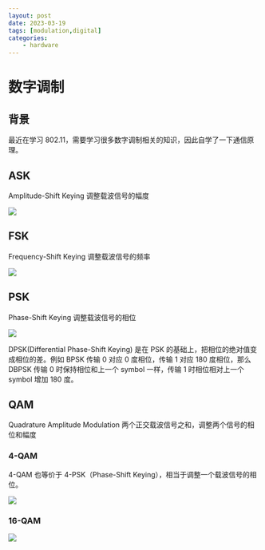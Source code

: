 ```yaml
---
layout: post
date: 2023-03-19
tags: [modulation,digital]
categories:
    - hardware
---
```


# 数字调制

## 背景

最近在学习 802.11，需要学习很多数字调制相关的知识，因此自学了一下通信原理。

<!-- more -->

## ASK

Amplitude-Shift Keying 调整载波信号的幅度

![](/images/ask.png)

## FSK

Frequency-Shift Keying 调整载波信号的频率

![](/images/bfsk.png)

## PSK

Phase-Shift Keying 调整载波信号的相位

![](/images/bpsk.png)

DPSK(Differential Phase-Shift Keying) 是在 PSK 的基础上，把相位的绝对值变成相位的差。例如 BPSK 传输 0 对应 0 度相位，传输 1 对应 180 度相位，那么 DBPSK 传输 0 时保持相位和上一个 symbol 一样，传输 1 时相位相对上一个 symbol 增加 180 度。

## QAM

Quadrature Amplitude Modulation 两个正交载波信号之和，调整两个信号的相位和幅度

### 4-QAM

4-QAM 也等价于 4-PSK（Phase-Shift Keying），相当于调整一个载波信号的相位。

![](/images/4qam.png)

### 16-QAM

![](/images/16qam.png)